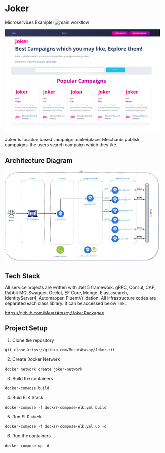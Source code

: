 # Joker

Microservices Example!  ![main workflow](https://github.com/MesutAtasoy/Joker/actions/workflows/main.yml/badge.svg)


![alt text](https://github.com/MesutAtasoy/Joker/blob/main/src/WebApplications/Joker.WebApp/wwwroot/images/joker-web-ui-image.png)

Joker is location based campaign marketplace. Merchants publish campaigns, the users search campaign which they like.

## Architecture Diagram
![alt text](https://github.com/MesutAtasoy/Joker/blob/main/src/WebApplications/Joker.WebApp/wwwroot/images/Diagram.jpg)

## Tech Stack
 All service projects are written with .Net 5 framework. gRPC, Consul, CAP, Rabbit MQ, Swagger, Ocelot, EF Core, Mongo, Elasticsearch, IdentityServer4, Automapper, FluentValidation.
 All infrastructure codes are separated each class library. It can be accessed below link.
 
 https://github.com/MesutAtasoy/Joker.Packages
 
 ## Project Setup 
 
1. Clone the repository 

`git clone https://github.com/MesutAtasoy/Joker.git` 

2. Create Docker Network


`docker network create joker-network` 

3. Build the containers

`docker-compose build` 

4. Buid ELK Stack 

`docker-compose -f docker-compose-elk.yml build` 

5. Run ELK stack

`docker-compose -f docker-compose-elk.yml up -d` 

6. Run the containers

`docker-compose up -d` 



